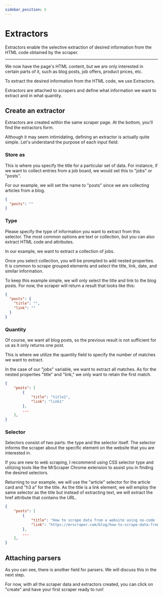 ```yaml
---
sidebar_position: 5
---
```


# Extractors

Extractors enable the selective extraction of desired information from the HTML code obtained by the scraper.

---

We now have the page's HTML content, but we are only interested in certain parts of it, such as blog posts, job offers, product prices, etc.

To extract the desired information from the HTML code, we use Extractors.

Extractors are attached to scrapers and define what information we want to extract and in what quantity.

## Create an extractor

Extractors are created within the same scraper page. At the bottom, you'll find the extractors form.

Although it may seem intimidating, defining an extractor is actually quite simple. Let's understand the purpose of each input field:

### Store as

This is where you specify the title for a particular set of data. For instance, if we want to collect entries from a job board, we would set this to "jobs" or "posts".

For our example, we will set the name to "posts" since we are collecting articles from a blog.

```json
{
  "posts": ""
}
```

### Type

Please specify the type of information you want to extract from this selector. The most common options are text or collection, but you can also extract HTML code and attributes.

In our example, we want to extract a collection of jobs.

Once you select collection, you will be prompted to add nested properties. It is common to scrape grouped elements and select the title, link, date, and similar information.

To keep this example simple, we will only select the title and link to the blog posts. For now, the scraper will return a result that looks like this:

```json
{
  "posts": {
    "title": "",
    "link": ""
  }
}
```

### Quantity

Of course, we want all blog posts, so the previous result is not sufficient for us as it only returns one post.

This is where we utilize the quantity field to specify the number of matches we want to extract.

In the case of our "jobs" variable, we want to extract all matches. As for the nested properties "title" and "link," we only want to retain the first match.

```json
{
    "posts": [
        {
            "title": "title1",
            "link": "link1"
        },
        ...
    ],
}
```

### Selector

Selectors consist of two parts: the type and the selector itself. The selector informs the scraper about the specific element on the website that you are interested in.

If you are new to web scraping, I recommend using CSS selector type and utilizing tools like the MrScraper Chrome extension to assist you in finding the desired selectors.

Returning to our example, we will use the "article" selector for the article card and "h3 a" for the title. As the title is a link element, we will employ the same selector as the title but instead of extracting text, we will extract the href attribute that contains the URL.

```json
{
    "posts": [
        {
            "title": "How to scrape data from a website using no-code (with MrScraper)",
            "link": "https://mrscraper.com/blog/how-to-scrape-data-from-a-website-using-no-code-with-MrScraper"
        },
        ...
    ],
}
```

## Attaching parsers

As you can see, there is another field for parsers. We will discuss this in the next step.

For now, with all the scraper data and extractors created, you can click on "create" and have your first scraper ready to run!
